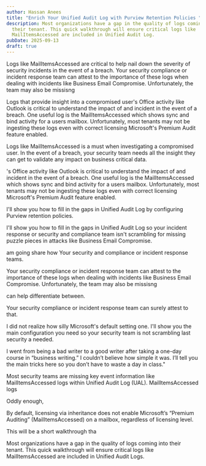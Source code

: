 ```yaml
---
author: Hassan Anees
title: "Enrich Your Unified Audit Log with Purview Retention Policies "
description: Most organizations have a gap in the quality of logs coming into
  their tenant. This quick walkthrough will ensure critical logs like
  MailItemsAccessed are included in Unified Audit Log.
pubDate: 2025-09-13
draft: true
---
```

Logs like MailItemsAccessed are critical to help nail down the severity of security incidents in the event of a breach. Your security compliance or incident response team can attest to the importance of these logs when dealing with incidents like Business Email Compromise. Unfortunately, the team may also be missisng

Logs that provide insight into a compromised user's Office activity like Outlook is critical to understand the impact of and incident in the event of a breach. One useful log is the MailItemsAccessed which shows sync and bind activity for a users mailbox. Unfortunately, most tenants may not be ingesting these logs even with correct licensing Microsoft's Premium Audit feature enabled.

Logs like MailItemsAccessed is a must when investigating a compromised user. In the event of a breach, your security team needs all the insight they can get to validate any impact on business critical data.

's Office activity like Outlook is critical to understand the impact of and incident in the event of a breach. One useful log is the MailItemsAccessed which shows sync and bind activity for a users mailbox. Unfortunately, most tenants may not be ingesting these logs even with correct licensing Microsoft's Premium Audit feature enabled.

I'll show you how to fill in the gaps in Unified Audit Log by configuring Purview retention policies.

I'll show you how to fill in the gaps in Unified Audit Log so your incident response or security and compliance team isn't scrambling for missing puzzle pieces in attacks like Business Email Compromise.

am going share how Your security and compliance or incident response teams.

Your security compliance or incident response team can attest to the importance of these logs when dealing with incidents like Business Email Compromise. Unfortunately, the team may also be missisng

can help differentiate between.

Your security compliance or incident response team can surely attest to that.

I did not realize how silly Microsoft's default setting one. I'll show you the main configuration you need so your security team is not scrambling last security a needed.

I went from being a bad writer to a good writer after taking a one-day course in “business writing.” I couldn’t believe how simple it was. I’ll tell you the main tricks here so you don’t have to waste a day in class."

Most security teams are missing key event information like MailItemsAccessed logs within Unified Audit Log (UAL). MailItemsAccessed logs

Oddly enough,

By default, licensing via inheritance does not enable Microsoft’s “Premium Auditing” (MailItemsAccessed) on a mailbox, regardless of licensing level.  

This will be a short walkthrough tha

Most organizations have a gap in the quality of logs coming into their tenant. This quick walkthrough will ensure critical logs like MailItemsAccessed are included in Unified Audit Logs.